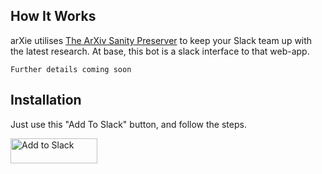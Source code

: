 ## How It Works

arXie utilises [The ArXiv Sanity Preserver](http://www.arxiv-sanity.com/) to keep your Slack team up with the latest research. At base, this bot is a slack interface to that web-app.

```
Further details coming soon
```

## Installation

Just use this "Add To Slack" button, and follow the steps.

<a href="https://slack.com/oauth/authorize?scope=commands,bot&client_id=31179650306.145700550929">
  <img alt="Add to Slack" height="40" width="139" src="https://platform.slack-edge.com/img/add_to_slack.png" srcset="https://platform.slack-edge.com/img/add_to_slack.png 1x, https://platform.slack-edge.com/img/add_to_slack@2x.png 2x" />
</a>
